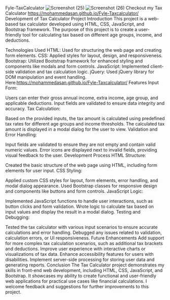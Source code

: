 Fyle-TaxCalculator
![Screenshot (25)](https://github.com/mohammedasan/Fyle-Taxcalculator/assets/151814338/b14fb869-a1ef-4f0c-8567-160068322a87)
![Screenshot (26)](https://github.com/mohammedasan/Fyle-Taxcalculator/assets/151814338/2fe7374c-26cb-46c6-919e-6ba35452a204)
Checkout my Tax Calculator https://mohammedasan.github.io/Fyle-Taxcalculator/
Development of Tax Calculator Project
Introduction
This project is a web-based tax calculator developed using HTML, CSS, JavaScript, and Bootstrap framework. The purpose of this project is to create a user-friendly tool for calculating tax based on different age groups, income, and deductions.

Technologies Used
HTML: Used for structuring the web page and creating form elements.
CSS: Applied styles for layout, design, and responsiveness.
Bootstrap: Utilized Bootstrap framework for enhanced styling and components like modals and form controls.
JavaScript: Implemented client-side validation and tax calculation logic.
jQuery: Used jQuery library for DOM manipulation and event handling.
Here:https://mohammedasan.github.io/Fyle-Taxcalculator/
Features
Input Form:

Users can enter their gross annual income, extra income, age group, and applicable deductions.
Input fields are validated to ensure data integrity and accuracy.
Tax Calculation:

Based on the provided inputs, the tax amount is calculated using predefined tax rates for different age groups and income thresholds.
The calculated tax amount is displayed in a modal dialog for the user to view.
Validation and Error Handling:

Input fields are validated to ensure they are not empty and contain valid numeric values.
Error icons are displayed next to invalid fields, providing visual feedback to the user.
Development Process
HTML Structure:

Created the basic structure of the web page using HTML, including form elements for user input.
CSS Styling:

Applied custom CSS styles for layout, form elements, error handling, and modal dialog appearance.
Used Bootstrap classes for responsive design and components like buttons and form controls.
JavaScript Logic:

Implemented JavaScript functions to handle user interactions, such as button clicks and form validation.
Wrote logic to calculate tax based on input values and display the result in a modal dialog.
Testing and Debugging:

Tested the tax calculator with various input scenarios to ensure accurate calculations and error handling.
Debugged any issues related to validation, calculation errors, or UI responsiveness.
Future Enhancements
Add support for more complex tax calculation scenarios, such as additional tax brackets and deductions.
Improve user experience with interactive charts or visualizations of tax data.
Enhance accessibility features for users with disabilities.
Implement server-side processing for storing user data and generating reports.
Conclusion
The Tax Calculator project demonstrates my skills in front-end web development, including HTML, CSS, JavaScript, and Bootstrap. It showcases my ability to create functional and user-friendly web applications for practical use cases like financial calculations. I welcome feedback and suggestions for further improvements to this project.
